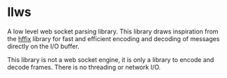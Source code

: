 # llws

A low level web socket parsing library. This library draws inspiration from the
[hffix](https://github.com/jamesdbrock/hffix) library for fast and efficient encoding and decoding of messages directly
on the I/O buffer.

This library is not a web socket engine, it is only a library to encode and
decode frames. There is no threading or network I/O.

